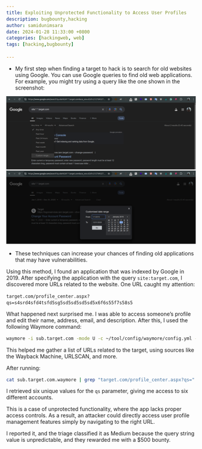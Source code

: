 ```yaml
---
title: Exploiting Unprotected Functionality to Access User Profiles
description: bugbounty,hacking
author: samidunimsara
date: 2024-01-28 11:33:00 +0800
categories: [hackingweb, web]
tags: [hacking,bugbounty]

---
```


* My first step when finding a target to hack is to search for old websites using Google. You can use Google queries to find old web applications. For example, you might try using a query like the one shown in the screenshot:



![d](/assets/1.png)
![d](/assets/2.png)



* These techniques can increase your chances of finding old applications that may have vulnerabilities.

Using this method, I found an application that was indexed by Google in 2019.
After specifying the application with the query `site:target.com`, I discovered more URLs related to the website. One URL caught my attention:

`target.com/profile_center.aspx?qs=s4srd4sfd4tsfd5sg5sd5sd5sd5sd5x6f6s55f7s58s5`

What happened next surprised me. I was able to access someone’s profile and edit their name, address, email, and description. After this, I used the following Waymore command:

```bash
waymore -i sub.target.com -mode U -c ~/tool/config/waymore/config.yml -oU sub.target.com.waymore
```

This helped me gather a list of URLs related to the target, using sources like the Wayback Machine, URLSCAN, and more.

After running:

```bash
cat sub.target.com.waymore | grep "target.com/profile_center.aspx?qs="
```

I retrieved six unique values for the `qs` parameter, giving me access to six different accounts.

This is a case of unprotected functionality, where the app lacks proper access controls. As a result, an attacker could directly access user profile management features simply by navigating to the right URL.

I reported it, and the triage  classified it as Medium because the query string value is unpredictable, and they rewarded me with a $500 bounty.
```
